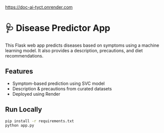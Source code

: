 https://doc-ai-tyct.onrender.com
# 🩺 Disease Predictor App

This Flask web app predicts diseases based on symptoms using a machine learning model. It also provides a description, precautions, and diet recommendations.

## Features
- Symptom-based prediction using SVC model
- Description & precautions from curated datasets
- Deployed using Render

## Run Locally

```bash
pip install -r requirements.txt
python app.py
